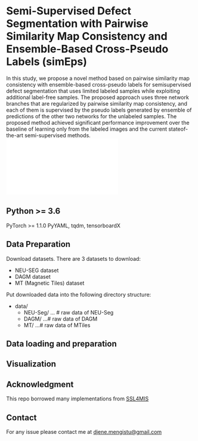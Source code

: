 # Semi-Supervised Defect Segmentation with Pairwise Similarity Map Consistency and Ensemble-Based Cross-Pseudo Labels (simEps)
In this study, we propose a novel method based on pairwise similarity map consistency with ensemble-based cross-pseudo labels for semisupervised defect segmentation that uses limited labeled samples while exploiting additional label-free samples. The proposed approach uses three network branches that are regularized by pairwise similarity map consistency, and each of them is supervised by the pseudo labels generated by ensemble of predictions of the other two networks for the unlabeled samples. The proposed method achieved significant performance improvement over the baseline of learning only from the labeled images and the current stateof-the-art semi-supervised methods.
![Overall frame work of the proposed method](/ext_data/main-architecture.pdf)
## Python >= 3.6
PyTorch >= 1.1.0
PyYAML, tqdm, tensorboardX
## Data Preparation
Download datasets. There are 3 datasets to download:
* NEU-SEG dataset
* DAGM dataset
* MT (Magnetic Tiles) dataset

Put downloaded data into the following directory structure:
* data/
    * NEU-Seg/ ... # raw data of NEU-Seg
    * DAGM/ ...# raw data of DAGM
    * MT/ ...# raw data of MTiles
## Data loading and preparation 

## Visualization

## Acknowledgment

This repo borrowed many implementations from [SSL4MIS](https://github.com/HiLab-git/SSL4MIS)

## Contact
For any issue please contact me at djene.mengistu@gmail.com
